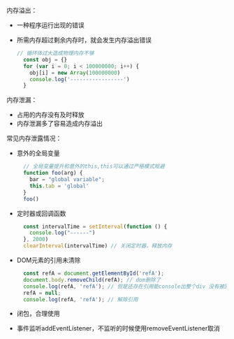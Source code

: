 内存溢出：
  - 一种程序运行出现的错误
  - 所需内存超过剩余内存时，就会发生内存溢出错误

    ```js
    // 循环体过大造成物理内存不够
      const obj = {}
      for (var i = 0; i < 100000000; i++) {
        obj[i] = new Array(100000000)
        console.log('-----------------')
      }
    ```

内存泄漏：
  - 占用的内存没有及时释放
  - 内存泄漏多了容易造成内存溢出

常见内存泄露情况：
  - 意外的全局变量
    ```js
      // 全局变量提升和意外的this,this可以通过严格模式规避
      function foo(arg) {
        bar = "global variable";
        this.tab = 'global'
      }
      foo()
    ```
  - 定时器或回调函数
    ```js
      const intervalTime = setInterval(function () {
        console.log("------")
      }, 2000)
      clearInterval(intervalTime) // 关闭定时器，释放内存
    ```

  - DOM元素的引用未清除

    ```js
      const refA = document.getElementById('refA');
      document.body.removeChild(refA); // dom删除了
      console.log(refA, 'refA'); // 但是还存在引用能console出整个div 没有被回收
      refA = null;
      console.log(refA, 'refA'); // 解除引用
    ```

  - 闭包，合理使用

  - 事件监听addEventListener，不监听的时候使用removeEventListener取消